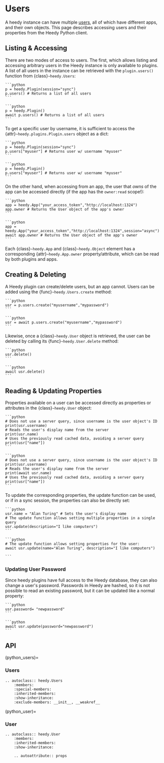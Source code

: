 # Users

A heedy instance can have multiple [users](heedy_users), all of which have different apps, and their own objects. This page describes accessing users and their properties from the Heedy Python client.

## Listing & Accessing

There are two modes of access to users. The first, which allows listing and accessing arbitrary users in the Heedy instance is only available to plugins. A list of all users in the instance can be retrieved with the `plugin.users()` function from {class}`~heedy.Users`:

````{tab} Sync
```python
p = heedy.Plugin(session="sync")
p.users() # Returns a list of all users
```
````

````{tab} Async
```python
p = heedy.Plugin()
await p.users() # Returns a list of all users
```
````

To get a specific user by username, it is sufficient to access the {attr}`~heedy.plugins.Plugin.users` object as a dict:

````{tab} Sync
```python
p = heedy.Plugin(session="sync")
p.users["myuser"] # Returns user w/ username "myuser"
```
````

````{tab} Async
```python
p = heedy.Plugin()
p.users["myuser"] # Returns user w/ username "myuser"
```
````

On the other hand, when accessing from an app, the user that *owns* of the app can be accessed directly (if the app has the `owner:read` scope!):

````{tab} Sync
```python
app = heedy.App("your_access_token","http://localhost:1324")
app.owner # Returns the User object of the app's owner
```
````

````{tab} Async
```python
app = heedy.App("your_access_token","http://localhost:1324",session="async")
await app.owner # Returns the User object of the app's owner
```
````

Each {class}`~heedy.App` and {class}`~heedy.Object` element has a corresponding {attr}`~heedy.App.owner` property/attribute,
which can be read by both plugins and apps.

## Creating & Deleting

A Heedy plugin can create/delete users, but an app cannot. Users can be added using the {func}`~heedy.Users.create` method:

````{tab} Sync
```python
usr = p.users.create("myusername","mypassword")
```
````

````{tab} Async
```python
usr = await p.users.create("myusername","mypassword")
```
````

Likewise, once a {class}`~heedy.User` object is retrieved, the user can be deleted by calling its {func}`~heedy.User.delete` method:

````{tab} Sync
```python
usr.delete()
```
````

````{tab} Async
```python
await usr.delete()
```
````

## Reading & Updating Properties

Properties available on a user can be accessed directly as properties or attributes in the {class}`~heedy.User` object:

````{tab} Sync
```python
# Does not use a server query, since username is the user object's ID
print(usr.username) 
# Reads the user's display name from the server
print(usr.name)
# Uses the previously read cached data, avoiding a server query
print(usr["name"])
```
````

````{tab} Async
```python
# Does not use a server query, since username is the user object's ID
print(usr.username) 
# Reads the user's display name from the server
print(await usr.name)
# Uses the previously read cached data, avoiding a server query
print(usr["name"])
```
````

To update the corresponding properties, the update function can be used,
or if in a sync session, the properties can also be directly set:

````{tab} Sync
```python
usr.name = "Alan Turing" # Sets the user's display name
# The update function allows setting multiple properties in a single query
usr.update(description="I like computers")
```
````

````{tab} Async
```python
# The update function allows setting properties for the user:
await usr.update(name="Alan Turing", description="I like computers")

```
````

### Updating User Password

Since heedy plugins have full access to the Heedy database, they can also change a user's password.
Passwords in Heedy are hashed, so it is not possible to read an existing password, but it can be updated like a normal property:

````{tab} Sync
```python
usr.password= "newpassword"
```
````

````{tab} Async
```python
await usr.update(password="newpassword")
```
````

## API

(python_users)=

### Users

```{eval-rst}
.. autoclass:: heedy.Users
    :members:
    :special-members:
    :inherited-members:
    :show-inheritance:
    :exclude-members: __init__, __weakref__
```

(python_user)=

### User

```{eval-rst}
.. autoclass:: heedy.User
    :members:
    :inherited-members:
    :show-inheritance:

    .. autoattribute:: props
```
